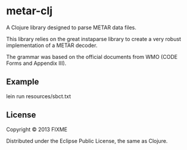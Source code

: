 # metar-clj

A Clojure library designed to parse METAR data files.

This library relies on the great instaparse library to create a very robust implementation of a METAR decoder.

The grammar was based on the official documents from WMO (CODE Forms and Appendix III).

## Example

lein run resources/sbct.txt

## License

Copyright © 2013 FIXME

Distributed under the Eclipse Public License, the same as Clojure.

